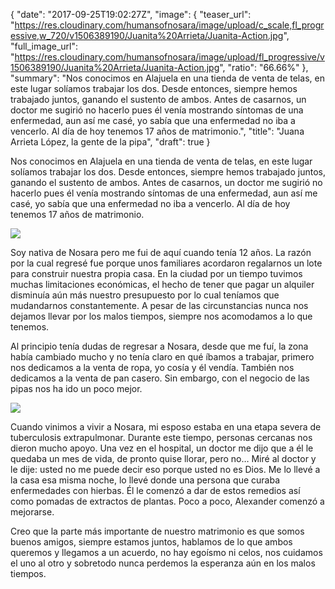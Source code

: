 {
  "date": "2017-09-25T19:02:27Z",
  "image": {
    "teaser_url": "https://res.cloudinary.com/humansofnosara/image/upload/c_scale,fl_progressive,w_720/v1506389190/Juanita%20Arrieta/Juanita-Action.jpg",
    "full_image_url": "https://res.cloudinary.com/humansofnosara/image/upload/fl_progressive/v1506389190/Juanita%20Arrieta/Juanita-Action.jpg",
    "ratio": "66.66%"
  },
  "summary": "Nos conocimos en Alajuela en una tienda de venta de telas, en este lugar solíamos trabajar los dos. Desde entonces, siempre hemos trabajado juntos, ganando el sustento de ambos. Antes de casarnos, un doctor me sugirió no hacerlo pues él venía mostrando síntomas de una enfermedad, aun así me casé, yo sabía que una enfermedad no iba a vencerlo. Al día de hoy tenemos 17 años de matrimonio.",
  "title": "Juana Arrieta López, la gente de la pipa",
  "draft": true
}
<p>Nos conocimos en Alajuela en una tienda de venta de telas, en este lugar solíamos trabajar los dos. Desde entonces, siempre hemos trabajado juntos, ganando el sustento de ambos. Antes de casarnos, un doctor me sugirió no hacerlo pues él venía mostrando síntomas de una enfermedad, aun así me casé, yo sabía que una enfermedad no iba a vencerlo. Al día de hoy tenemos 17 años de matrimonio.</p>
<img src="https://res.cloudinary.com/humansofnosara/image/upload/fl_progressive/v1506389183/Juanita%20Arrieta/Juanita-Full.jpg" srcset="https://res.cloudinary.com/humansofnosara/image/upload/fl_progressive/v1506389183/Juanita%20Arrieta/Juanita-Full.jpg 1000w, https://res.cloudinary.com/humansofnosara/image/upload/c_scale,fl_progressive,w_720/v1506389183/Juanita%20Arrieta/Juanita-Full.jpg 720w" sizes="100vw">
<p>Soy nativa de Nosara pero me fui de aquí cuando tenía 12 años. La razón por la cual regresé fue porque unos familiares acordaron regalarnos un lote para construir nuestra propia casa. En la ciudad por un tiempo tuvimos muchas limitaciones económicas, el hecho de tener que pagar un alquiler disminuía aún más nuestro presupuesto por lo cual teníamos que  mudandarnos constantemente. A pesar de las circunstancias nunca nos dejamos llevar por los malos tiempos, siempre nos acomodamos a lo que tenemos.</p>
<p>Al principio tenía dudas de regresar a Nosara, desde que me fuí, la zona había cambiado mucho y no tenía claro en qué íbamos a trabajar, primero nos dedicamos a la venta de ropa, yo cosía y él vendía. También nos dedicamos a la venta de pan casero. Sin embargo, con el negocio de las pipas nos ha ido un poco mejor.</p>
<img src="https://res.cloudinary.com/humansofnosara/image/upload/c_scale,fl_progressive,w_1280/v1506645196/Juanita%20Arrieta/Pipa-People.jpg" srcset="https://res.cloudinary.com/humansofnosara/image/upload/c_scale,fl_progressive,w_1280/v1506645196/Juanita%20Arrieta/Pipa-People.jpg 1000w, https://res.cloudinary.com/humansofnosara/image/upload/c_scale,fl_progressive,w_720/v1506645196/Juanita%20Arrieta/Pipa-People.jpg 720w" sizes="100vw">
<p>Cuando vinimos a vivir a Nosara, mi esposo estaba en una etapa severa de tuberculosis extrapulmonar. Durante este tiempo, personas cercanas nos dieron mucho apoyo. Una vez en el hospital, un doctor me dijo que a él le quedaba un mes de vida, de pronto quise llorar, pero no… Miré al doctor y le dije: usted no me puede decir eso porque usted no es Dios. Me  lo llevé  a la casa esa misma noche, lo llevé donde una persona que curaba enfermedades con hierbas. Él  le comenzó a dar de estos remedios así como pomadas de extractos de plantas. Poco a poco, Alexander comenzó a mejorarse.</p>
<p>Creo que la parte más importante de nuestro matrimonio es que somos buenos amigos, siempre estamos juntos, hablamos de lo que ambos queremos y llegamos a un acuerdo, no hay egoísmo ni celos, nos cuidamos el uno al otro y sobretodo nunca perdemos la esperanza aún en los malos tiempos.</p>
